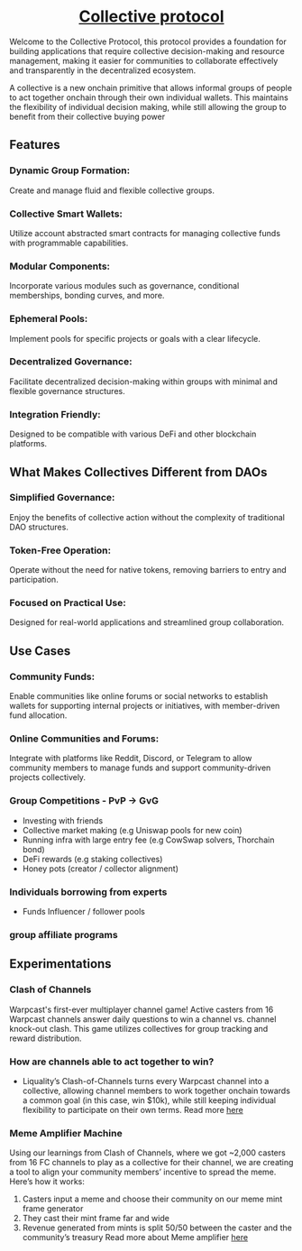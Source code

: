 
<div align="center">
  <h1><u>Collective protocol</u></h1>
</div>


Welcome to the Collective Protocol, this protocol provides a foundation for building applications that require collective decision-making and resource management, making it easier for communities to collaborate effectively and transparently in the decentralized ecosystem. 

A collective is a new onchain primitive that allows informal groups of people to act together onchain through their own individual wallets. This maintains the flexibility of individual decision making, while still allowing the group to benefit from their collective buying power


## Features

### Dynamic Group Formation: 
Create and manage fluid and flexible collective groups.

### Collective Smart Wallets:
Utilize account abstracted smart contracts for managing collective funds with programmable capabilities.

### Modular Components: 
Incorporate various modules such as governance, conditional memberships, bonding curves, and more.

### Ephemeral Pools: 
Implement pools for specific projects or goals with a clear lifecycle.

### Decentralized Governance: 
Facilitate decentralized decision-making within groups with minimal and flexible governance structures.

### Integration Friendly: 
Designed to be compatible with various DeFi and other blockchain platforms.

## What Makes Collectives Different from DAOs

### Simplified Governance: 
Enjoy the benefits of collective action without the complexity of traditional DAO structures.

### Token-Free Operation: 
Operate without the need for native tokens, removing barriers to entry and participation.

### Focused on Practical Use: 
Designed for real-world applications and streamlined group collaboration.


## Use Cases

### Community Funds: 
Enable communities like online forums or social networks to establish wallets for supporting internal projects or initiatives, with member-driven fund allocation.

### Online Communities and Forums: 
Integrate with platforms like Reddit, Discord, or Telegram to allow community members to manage funds and support community-driven projects collectively.

### Group Competitions - PvP -> GvG
- Investing with friends
- Collective market making (e.g Uniswap pools for new coin)
- Running infra with large entry fee (e.g CowSwap solvers, Thorchain bond)
- DeFi rewards (e.g staking collectives)
- Honey pots (creator / collector alignment)

### Individuals borrowing from experts
- Funds
Influencer / follower pools

### group affiliate programs



## Experimentations

### Clash of Channels
Warpcast's first-ever multiplayer channel game! Active casters from 16 Warpcast channels answer daily questions to win a channel vs. channel knock-out clash. This game utilizes collectives for group tracking and reward distribution.
### How are channels able to act together to win?
- Liquality’s Clash-of-Channels turns every Warpcast channel into a collective, allowing channel members to work together onchain towards a common goal (in this case, win $10k), while still keeping individual flexibility to participate on their own terms. Read more <a href="https://liqualityio.notion.site/Clash-of-Channels-3f5d8dd5351a48549e5fc2f95f46d903?pvs=4" target="_blank" >here </a>

### Meme Amplifier Machine
Using our learnings from Clash of Channels, where we got ~2,000 casters from 16 FC channels to play as a collective for their channel, we are creating a tool to align your community members’ incentive to spread the meme. 
Here’s how it works:
1.  Casters input a meme and choose their community on our meme mint frame generator 
2. They cast their mint frame far and wide 
3. Revenue generated from mints is split 50/50 between the caster and the community’s treasury 
Read more about Meme amplifier <a href="meme-amplifier-machine.liquality.io" target="_blank" > here </a>
